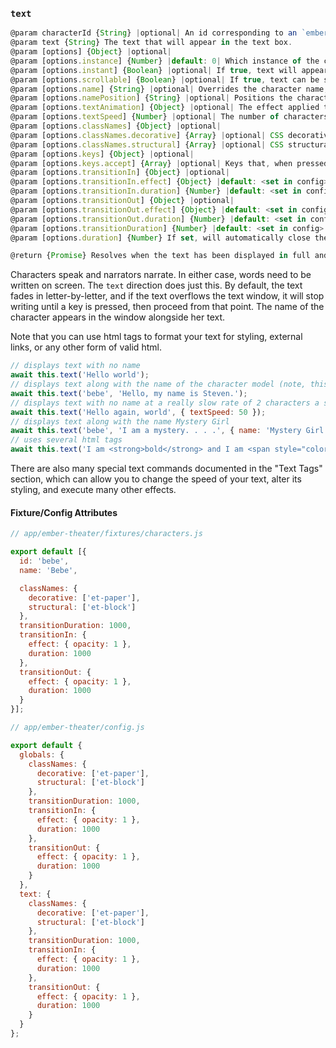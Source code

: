 ### `text`

```js
@param characterId {String} |optional| An id corresponding to an `ember-theater/character`.
@param text {String} The text that will appear in the text box.
@param [options] {Object} |optional|
@param [options.instance] {Number} |default: 0| Which instance of the character you wish to alter.
@param [options.instant] {Boolean} |optional| If true, text will appear immediately rather than written out letter by letter.
@param [options.scrollable] {Boolean} |optional| If true, text can be scrolled using the mouse wheel and arrow keys.
@param [options.name] {String} |optional| Overrides the character name, if present.
@param [options.namePosition] {String} |optional| Positions the character name. Can be 'left' or 'right'.
@param [options.textAnimation] {Object} |optional| The effect applied to the text as it fades in.
@param [options.textSpeed] {Number} |optional| The number of characters written each second.
@param [options.classNames] {Object} |optional|
@param [options.classNames.decorative] {Array} |optional| CSS decorative classes.
@param [options.classNames.structural] {Array} |optional| CSS structural classes.
@param [options.keys] {Object} |optional|
@param [options.keys.accept] {Array} |optional| Keys that, when pressed, will advance the text.
@param [options.transitionIn] {Object} |optional|
@param [options.transitionIn.effect] {Object} |default: <set in config>| The effect to use while transitioning in.
@param [options.transitionIn.duration] {Number} |default: <set in config>| The duration of the transition in effect.
@param [options.transitionOut] {Object} |optional|
@param [options.transitionOut.effect] {Object} |default: <set in config>| The effect to use while transitioning out.
@param [options.transitionOut.duration] {Number} |default: <set in config>| The duration of the transition out effect.
@param [options.transitionDuration] {Number} |default: <set in config>| Sets the duration of both the transition in and out effect.
@param [options.duration] {Number} If set, will automatically close the text after the allotted time.

@return {Promise} Resolves when the text has been displayed in full and a key is pressed.
```

Characters speak and narrators narrate. In either case, words need to be written on screen. The `text` direction does just this. By default, the text fades in letter-by-letter, and if the text overflows the text window, it will stop writing until a key is pressed, then proceed from that point. The name of the character appears in the window alongside her text.

Note that you can use html tags to format your text for styling, external links, or any other form of valid html.

```js
// displays text with no name
await this.text('Hello world');
// displays text along with the name of the character model (note, this is not necessarily 'Bebe')
await this.text('bebe', 'Hello, my name is Steven.');
// displays text with no name at a really slow rate of 2 characters a second
await this.text('Hello again, world', { textSpeed: 50 });
// displays text along with the name Mystery Girl
await this.text('bebe', 'I am a mystery. . . .', { name: 'Mystery Girl' });
// uses several html tags
await this.text('I am <strong>bold</strong> and I am <span style="color: purple;">purple</span> and you can <a href="http://www.google.com">google</a> me.');
```

There are also many special text commands documented in the "Text Tags" section, which can allow you to change the speed of your text, alter its styling, and execute many other effects.

#### Fixture/Config Attributes

```js
// app/ember-theater/fixtures/characters.js

export default [{
  id: 'bebe',
  name: 'Bebe',

  classNames: {
    decorative: ['et-paper'],
    structural: ['et-block']
  },
  transitionDuration: 1000,
  transitionIn: {
    effect: { opacity: 1 },
    duration: 1000
  },
  transitionOut: {
    effect: { opacity: 1 },
    duration: 1000
  }
}];

// app/ember-theater/config.js

export default {
  globals: {
    classNames: {
      decorative: ['et-paper'],
      structural: ['et-block']
    },
    transitionDuration: 1000,
    transitionIn: {
      effect: { opacity: 1 },
      duration: 1000
    },
    transitionOut: {
      effect: { opacity: 1 },
      duration: 1000
    }
  },
  text: {
    classNames: {
      decorative: ['et-paper'],
      structural: ['et-block']
    },
    transitionDuration: 1000,
    transitionIn: {
      effect: { opacity: 1 },
      duration: 1000
    },
    transitionOut: {
      effect: { opacity: 1 },
      duration: 1000
    }
  }
};
```
